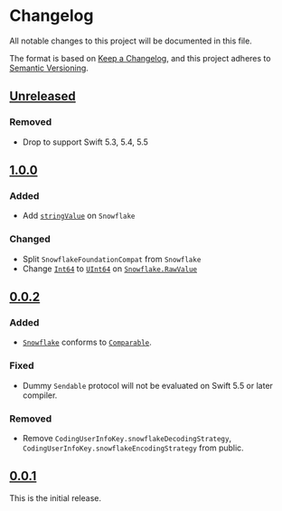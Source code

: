 # Changelog
All notable changes to this project will be documented in this file.

The format is based on [Keep a Changelog](https://keepachangelog.com/en/1.0.0/),
and this project adheres to [Semantic Versioning](https://semver.org/spec/v2.0.0.html).

## [Unreleased]

### Removed
- Drop to support Swift 5.3, 5.4, 5.5

## [1.0.0]

### Added
- Add [`stringValue`](https://shizukusoft.github.io/swift-snowflake/documentation/snowflake/snowflake/stringvalue) on `Snowflake`

### Changed
- Split `SnowflakeFoundationCompat` from `Snowflake`
- Change [`Int64`](https://developer.apple.com/documentation/swift/int64) to [`UInt64`](https://developer.apple.com/documentation/swift/uint64) on [`Snowflake.RawValue`](https://shizukusoft.github.io/swift-snowflake/documentation/snowflake/snowflake/rawvalue-swift.typealias)

## [0.0.2]

### Added
- [`Snowflake`](Sources/Snowflake/Snowflake.swift) conforms to [`Comparable`](https://developer.apple.com/documentation/swift/comparable).

### Fixed
- Dummy `Sendable` protocol will not be evaluated on Swift 5.5 or later compiler.

### Removed
- Remove `CodingUserInfoKey.snowflakeDecodingStrategy`, `CodingUserInfoKey.snowflakeEncodingStrategy` from public.

## [0.0.1]

This is the initial release.

[Unreleased]: https://github.com/shizukusoft/swift-snowflake/compare/v1.0.0...HEAD
[1.0.0]: https://github.com/shizukusoft/swift-snowflake/compare/v0.0.2...v1.0.0
[0.0.2]: https://github.com/shizukusoft/swift-snowflake/compare/v0.0.1...v0.0.2
[0.0.1]: https://github.com/shizukusoft/swift-snowflake/releases/tag/v0.0.1

